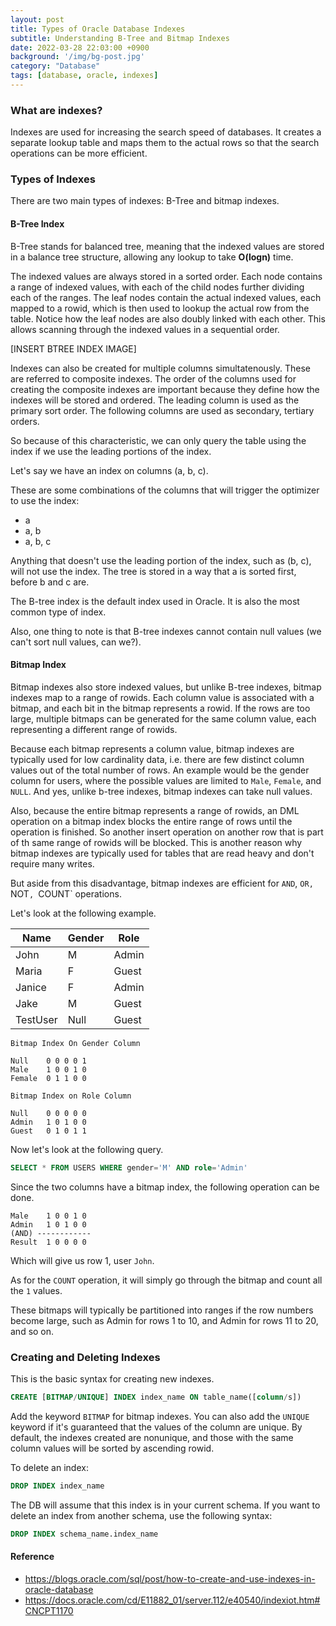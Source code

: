 ```yaml
---
layout: post
title: Types of Oracle Database Indexes
subtitle: Understanding B-Tree and Bitmap Indexes
date: 2022-03-28 22:03:00 +0900
background: '/img/bg-post.jpg'
category: "Database"
tags: [database, oracle, indexes]
---
```


### What are indexes?
Indexes are used for increasing the search speed of databases. It creates a separate lookup table and maps them to the actual rows so that the search operations can be more efficient. 

### Types of Indexes
There are two main types of indexes: B-Tree and bitmap indexes. 

#### B-Tree Index
B-Tree stands for balanced tree, meaning that the indexed values are stored in a balance tree structure, allowing any lookup to take **O(logn)** time. 

The indexed values are always stored in a sorted order. Each node contains a range of indexed values, with each of the child nodes further dividing each of the ranges. The leaf nodes contain the actual indexed values, each mapped to a rowid, which is then used to lookup the actual row from the table. Notice how the leaf nodes are also doubly linked with each other. This allows scanning through the indexed values in a sequential order. 

[INSERT BTREE INDEX IMAGE]

Indexes can also be created for multiple columns simultatenously. These are referred to composite indexes. The order of the columns used for creating the composite indexes are important because they define how the indexes will be stored and ordered. The leading column is used as the primary sort order. The following columns are used as secondary, tertiary orders.

So because of this characteristic, we can only query the table using the index if we use the leading portions of the index. 

Let's say we have an index on columns (a, b, c).

These are some combinations of the columns that will trigger the optimizer to use the index:
* a
* a, b
* a, b, c

Anything that doesn't use the leading portion of the index, such as (b, c), will not use the index. The tree is stored in a way that a is sorted first, before b and c are.

The B-tree index is the default index used in Oracle. It is also the most common type of index. 

Also, one thing to note is that B-tree indexes cannot contain null values (we can't sort null values, can we?).

#### Bitmap Index
Bitmap indexes also store indexed values, but unlike B-tree indexes, bitmap indexes map to a range of rowids. Each column value is associated with a bitmap, and each bit in the bitmap represents a rowid. If the rows are too large, multiple bitmaps can be generated for the same column value, each representing a different range of rowids. 

Because each bitmap represents a column value, bitmap indexes are typically used for low cardinality data, i.e. there are few distinct column values out of the total number of rows. An example would be the gender column for users, where the possible values are limited to `Male`, `Female`, and `NULL`. And yes, unlike b-tree indexes, bitmap indexes can take null values. 

Also, because the entire bitmap represents a range of rowids, an DML operation on a bitmap index blocks the entire range of rows until the operation is finished. So another insert operation on another row that is part of th same range of rowids will be blocked. This is another reason why bitmap indexes are typically used for tables that are read heavy and don't require many writes. 

But aside from this disadvantage, bitmap indexes are efficient for `AND`, `OR, `NOT`, `COUNT` operations. 

Let's look at the following example. 

| Name | Gender | Role |
| --- | --- | --- | 
| John | M | Admin |
| Maria | F | Guest |
| Janice | F | Admin |
| Jake | M | Guest |
| TestUser | Null | Guest |

```
Bitmap Index On Gender Column

Null    0 0 0 0 1
Male    1 0 0 1 0
Female  0 1 1 0 0

Bitmap Index on Role Column

Null    0 0 0 0 0
Admin   1 0 1 0 0 
Guest   0 1 0 1 1
```

Now let's look at the following query.
```sql
SELECT * FROM USERS WHERE gender='M' AND role='Admin'
```

Since the two columns have a bitmap index, the following operation can be done.
```
Male    1 0 0 1 0
Admin   1 0 1 0 0
(AND) ------------
Result  1 0 0 0 0
```
Which will give us row 1, user `John`.

As for the `COUNT` operation, it will simply go through the bitmap and count all the `1` values. 

These bitmaps will typically be partitioned into ranges if the row numbers become large, such as Admin for rows 1 to 10, and Admin for rows 11 to 20, and so on. 

### Creating and Deleting Indexes
This is the basic syntax for creating new indexes.

```sql
CREATE [BITMAP/UNIQUE] INDEX index_name ON table_name([column/s])
```

Add the keyword `BITMAP` for bitmap indexes. You can also add the `UNIQUE` keyword if it's guaranteed that the values of the column are unique. By default, the indexes created are nonunique, and those with the same column values will be sorted by ascending rowid. 

To delete an index:

```sql
DROP INDEX index_name
```

The DB will assume that this index is in your current schema. If you want to delete an index from another schema, use the following syntax:

```sql
DROP INDEX schema_name.index_name
```


#### Reference
* https://blogs.oracle.com/sql/post/how-to-create-and-use-indexes-in-oracle-database
* https://docs.oracle.com/cd/E11882_01/server.112/e40540/indexiot.htm#CNCPT1170
